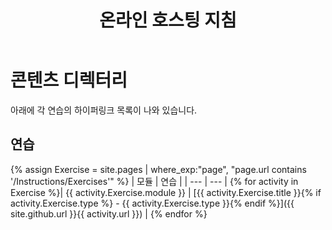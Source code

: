 ﻿---
title: 온라인 호스팅 지침
permalink: index.html
layout: home
---

# 콘텐츠 디렉터리

아래에 각 연습의 하이퍼링크 목록이 나와 있습니다.

## 연습

{% assign Exercise = site.pages | where_exp:"page", "page.url contains '/Instructions/Exercises'" %}
| 모듈 | 연습 |
| --- | --- | 
{% for activity in Exercise %}| {{ activity.Exercise.module }} | [{{ activity.Exercise.title }}{% if activity.Exercise.type %} - {{ activity.Exercise.type }}{% endif %}]({{ site.github.url }}{{ activity.url }}) |
{% endfor %}

